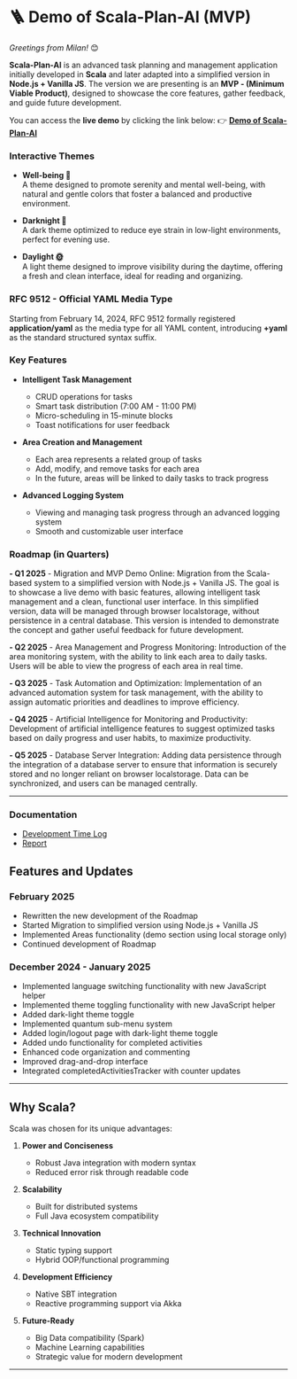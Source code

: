 # 🪜 Demo of Scala-Plan-AI (MVP)

*Greetings from Milan!* 😊

**Scala-Plan-AI** is an advanced task planning and management application initially developed in **Scala** and later adapted into a simplified version in **Node.js + Vanilla JS**. The version we are presenting is an **MVP - (Minimum Viable Product)**, designed to showcase the core features, gather feedback, and guide future development.

You can access the **live demo** by clicking the link below:
👉 [**Demo of Scala-Plan-AI**](https://scala-plan-ai.vercel.app/)

### Interactive Themes  
- **Well-being 🌱**  
  A theme designed to promote serenity and mental well-being, with natural and gentle colors that foster a balanced and productive environment.

- **Darknight 🌙**  
  A dark theme optimized to reduce eye strain in low-light environments, perfect for evening use.

- **Daylight 🌞**  
  A light theme designed to improve visibility during the daytime, offering a fresh and clean interface, ideal for reading and organizing.

### RFC 9512 - Official YAML Media Type  
Starting from February 14, 2024, RFC 9512 formally registered **application/yaml** as the media type for all YAML content, introducing **+yaml** as the standard structured syntax suffix.

### Key Features  
- **Intelligent Task Management**  
  - CRUD operations for tasks  
  - Smart task distribution (7:00 AM - 11:00 PM)  
  - Micro-scheduling in 15-minute blocks  
  - Toast notifications for user feedback  

- **Area Creation and Management**  
  - Each area represents a related group of tasks  
  - Add, modify, and remove tasks for each area  
  - In the future, areas will be linked to daily tasks to track progress  

- **Advanced Logging System**  
  - Viewing and managing task progress through an advanced logging system  
  - Smooth and customizable user interface  

### Roadmap (in Quarters)  

**- Q1 2025** - Migration and MVP Demo Online:
Migration from the Scala-based system to a simplified version with Node.js + Vanilla JS. The goal is to showcase a live demo with basic features, allowing intelligent task management and a clean, functional user interface. In this simplified version, data will be managed through browser localstorage, without persistence in a central database. This version is intended to demonstrate the concept and gather useful feedback for future development.

**- Q2 2025** - Area Management and Progress Monitoring:
Introduction of the area monitoring system, with the ability to link each area to daily tasks. Users will be able to view the progress of each area in real time.

**- Q3 2025** - Task Automation and Optimization:
Implementation of an advanced automation system for task management, with the ability to assign automatic priorities and deadlines to improve efficiency.

**- Q4 2025** - Artificial Intelligence for Monitoring and Productivity:
Development of artificial intelligence features to suggest optimized tasks based on daily progress and user habits, to maximize productivity.

**- Q5 2025** - Database Server Integration:
Adding data persistence through the integration of a database server to ensure that information is securely stored and no longer reliant on browser localstorage. Data can be synchronized, and users can be managed centrally.

---

### Documentation
- [Development Time Log](time-spent-log.md)
- [Report](report.md)

## Features and Updates

### February 2025
- Rewritten the new development of the Roadmap
- Started Migration to simplified version using Node.js + Vanilla JS
- Implemented Areas functionality (demo section using local storage only)
- Continued development of Roadmap

### December 2024 - January 2025
- Implemented language switching functionality with new JavaScript helper
- Implemented theme toggling functionality with new JavaScript helper
- Added dark-light theme toggle
- Implemented quantum sub-menu system
- Added login/logout page with dark-light theme toggle
- Added undo functionality for completed activities
- Enhanced code organization and commenting
- Improved drag-and-drop interface
- Integrated completedActivitiesTracker with counter updates

---

## Why Scala?

Scala was chosen for its unique advantages:

1. **Power and Conciseness**
   - Robust Java integration with modern syntax
   - Reduced error risk through readable code

2. **Scalability**
   - Built for distributed systems
   - Full Java ecosystem compatibility

3. **Technical Innovation**
   - Static typing support
   - Hybrid OOP/functional programming

4. **Development Efficiency**
   - Native SBT integration
   - Reactive programming support via Akka

5. **Future-Ready**
   - Big Data compatibility (Spark)
   - Machine Learning capabilities
   - Strategic value for modern development

---
